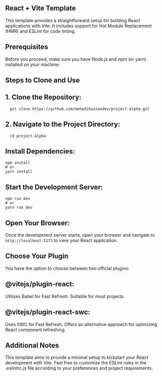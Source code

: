 ## React + Vite Template

This template provides a straightforward setup for building React applications with Vite. It includes support for Hot Module Replacement (HMR) and ESLint for code linting.

## Prerequisites

Before you proceed, make sure you have Node.js and npm (or yarn) installed on your machine.

## Steps to Clone and Use

## 1. Clone the Repository:

      git clone https://github.com/mehedihassandev/project-alpha.git


## 2. Navigate to the Project Directory:

      cd project-alpha

## Install Dependencies:

    npm install
    # or
    yarn install

## Start the Development Server:

    npm run dev
    # or
    yarn run dev

## Open Your Browser:

Once the development server starts, open your browser and navigate to `http://localhost:5173` to view your React application.

## Choose Your Plugin

You have the option to choose between two official plugins:

## @vitejs/plugin-react:

Utilizes Babel for Fast Refresh.
Suitable for most projects.

## @vitejs/plugin-react-swc:

Uses SWC for Fast Refresh.
Offers an alternative approach for optimizing React component refreshing.

## Additional Notes

This template aims to provide a minimal setup to kickstart your React development with Vite.
Feel free to customize the ESLint rules in the .eslintrc.js file according to your preferences and project requirements.
